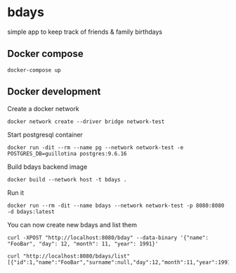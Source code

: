 # bdays
simple app to keep track of friends & family birthdays

## Docker compose

```
docker-compose up
```

## Docker development

Create a docker network
```
docker network create --driver bridge network-test
```

Start postgresql container
```
docker run -dit --rm --name pg --network network-test -e POSTGRES_DB=guillotina postgres:9.6.16
```

Build bdays backend image
```
docker build --network host -t bdays .
```

Run it

```
docker run --rm -dit --name bdays --network network-test -p 8080:8080 -d bdays:latest
```

You can now create new bdays and list them

```
curl -XPOST "http://localhost:8080/bday" --data-binary '{"name": "FooBar", "day": 12, "month": 11, "year": 1991}'

curl "http://localhost:8080/bdays/list"
[{"id":1,"name":"FooBar","surname":null,"day":12,"month":11,"year":1991}]
```
